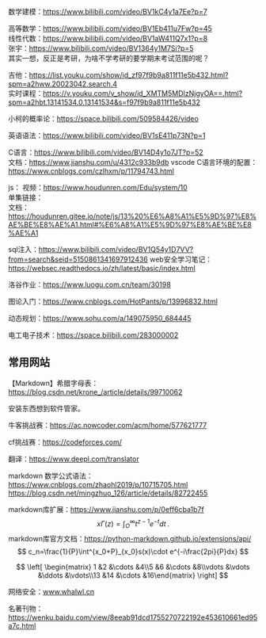 数学建模：https://www.bilibili.com/video/BV1kC4y1a7Ee?p=7

高等数学：https://www.bilibili.com/video/BV1Eb411u7Fw?p=45<br>
线性代数：https://www.bilibili.com/video/BV1aW411Q7x1?p=8<br> 张宇：https://www.bilibili.com/video/BV1364y1M7Si?p=5<br>其实一想，反正是考研，为啥不学考研的要学期末考试范围的呢？

吉他：https://list.youku.com/show/id_zf97f9b9a811f11e5b432.html?spm=a2hww.20023042.search.4<br>实时课程：https://v.youku.com/v_show/id_XMTM5MDIzNjgyOA==.html?spm=a2hbt.13141534.0.13141534&s=f97f9b9a811f11e5b432

小柯的概率论：https://space.bilibili.com/509584426/video<br>

英语语法：https://www.bilibili.com/video/BV1sE411p73N?p=1

C语言：https://www.bilibili.com/video/BV14D4y1o7JT?p=52<br>文档：https://www.jianshu.com/u/4312c933b9db
vscode C语言环境的配置：https://www.cnblogs.com/czlhxm/p/11794743.html

js：
视频：https://www.houdunren.com/Edu/system/10<br>单集链接：<br>文档：https://houdunren.gitee.io/note/js/13%20%E6%A8%A1%E5%9D%97%E8%AE%BE%E8%AE%A1.html#%E6%A8%A1%E5%9D%97%E8%AE%BE%E8%AE%A1

sql注入：https://www.bilibili.com/video/BV1Q54y1D7VV?from=search&seid=5150861341697912436
web安全学习笔记：https://websec.readthedocs.io/zh/latest/basic/index.html

洛谷作业：https://www.luogu.com.cn/team/30198

图论入门：https://www.cnblogs.com/HotPants/p/13996832.html

动态规划：https://www.sohu.com/a/149075950_684445

电工电子技术：https://space.bilibili.com/283000002



## 常用网站

【Markdown】希腊字母表：https://blog.csdn.net/krone_/article/details/99710062

安装东西想到软件管家。

牛客挑战赛：https://ac.nowcoder.com/acm/home/577621777

cf挑战赛：https://codeforces.com/

翻译：https://www.deepl.com/translator

markdown 数学公式语法：<br>https://www.cnblogs.com/zhaohl2019/p/10715705.html<br>https://blog.csdn.net/mingzhuo_126/article/details/82722455

markdown库扩展：https://www.jianshu.com/p/0eff6cba1b7f
$$
x\Gamma(z) = \int_O^\infty t^{z-1}e^{-t}dt\,.
$$
markdown库官方文档：https://python-markdown.github.io/extensions/api/
$$
c_n=\frac{1}{P}\int^{x_0+P}_{x_0}s(x)\cdot e^{-i\frac{2pi}{P}dx}
$$

$$
\left[ \begin{matrix} 1 &2 &\cdots &4\\5 &6 &\cdots &8\\vdots &\vdots &\ddots &\vdots\\13 &14 &\cdots &16\end{matrix} \right]
$$

网络安全：www.whalwl.cn

名著刊物：https://wenku.baidu.com/view/8eeab91dcd1755270722192e453610661ed95a7c.html

